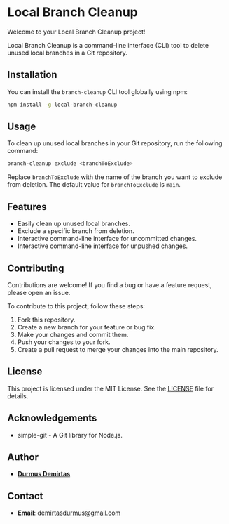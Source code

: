 # Local Branch Cleanup

Welcome to your Local Branch Cleanup project!

Local Branch Cleanup is a command-line interface (CLI) tool to delete unused local branches in a Git repository.

## Installation

You can install the `branch-cleanup` CLI tool globally using npm:

```bash
npm install -g local-branch-cleanup
```

## Usage

To clean up unused local branches in your Git repository, run the following command:

<!-- ```bash
branch-cleanup
```

This command will interactively guide you through the process of selecting and deleting local branches that have already been merged into the current branch.

You can also exclude specific branches from deletion using the exclude command: -->

```bash
branch-cleanup exclude <branchToExclude>
```

Replace ```branchToExclude``` with the name of the branch you want to exclude from deletion.
The default value for ```branchToExclude``` is ```main```.

## Features

* Easily clean up unused local branches.
* Exclude a specific branch from deletion.
* Interactive command-line interface for uncommitted changes.
* Interactive command-line interface for unpushed changes.
<!-- * Interactive command-line interface for branch selection. -->

## Contributing

Contributions are welcome! If you find a bug or have a feature request, please open an issue.

To contribute to this project, follow these steps:

1. Fork this repository.
2. Create a new branch for your feature or bug fix.
3. Make your changes and commit them.
4. Push your changes to your fork.
5. Create a pull request to merge your changes into the main repository.

## License

This project is licensed under the MIT License. See the [LICENSE](LICENSE) file for details.

## Acknowledgements

* simple-git - A Git library for Node.js.

## Author

* [**Durmus Demirtas**](https://github.com/demirtasdurmus)

## Contact

* **Email**: <demirtasdurmus@gmail.com>
